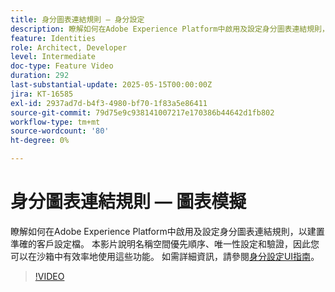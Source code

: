 ```yaml
---
title: 身分圖表連結規則 — 身分設定
description: 瞭解如何在Adobe Experience Platform中啟用及設定身分圖表連結規則，以建置準確的客戶設定檔。
feature: Identities
role: Architect, Developer
level: Intermediate
doc-type: Feature Video
duration: 292
last-substantial-update: 2025-05-15T00:00:00Z
jira: KT-16585
exl-id: 2937ad7d-b4f3-4980-bf70-1f83a5e86411
source-git-commit: 79d75e9c938141007217e170386b44642d1fb802
workflow-type: tm+mt
source-wordcount: '80'
ht-degree: 0%

---
```


# 身分圖表連結規則 — 圖表模擬

瞭解如何在Adobe Experience Platform中啟用及設定身分圖表連結規則，以建置準確的客戶設定檔。 本影片說明名稱空間優先順序、唯一性設定和驗證，因此您可以在沙箱中有效率地使用這些功能。 如需詳細資訊，請參閱[身分設定UI指南](https://experienceleague.adobe.com/en/docs/experience-platform/identity/features/identity-graph-linking-rules/identity-settings-ui)。

>[!VIDEO](https://video.tv.adobe.com/v/3458487/?learn=on&enablevpops)
